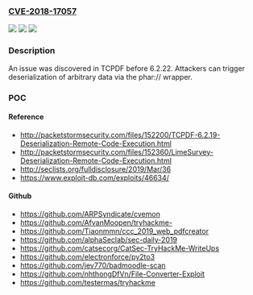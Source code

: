 ### [CVE-2018-17057](https://cve.mitre.org/cgi-bin/cvename.cgi?name=CVE-2018-17057)
![](https://img.shields.io/static/v1?label=Product&message=n%2Fa&color=blue)
![](https://img.shields.io/static/v1?label=Version&message=n%2Fa%20&color=brightgreen)
![](https://img.shields.io/static/v1?label=Vulnerability&message=n%2Fa&color=brightgreen)

### Description

An issue was discovered in TCPDF before 6.2.22. Attackers can trigger deserialization of arbitrary data via the phar:// wrapper.

### POC

#### Reference
- http://packetstormsecurity.com/files/152200/TCPDF-6.2.19-Deserialization-Remote-Code-Execution.html
- http://packetstormsecurity.com/files/152360/LimeSurvey-Deserialization-Remote-Code-Execution.html
- http://seclists.org/fulldisclosure/2019/Mar/36
- https://www.exploit-db.com/exploits/46634/

#### Github
- https://github.com/ARPSyndicate/cvemon
- https://github.com/AfvanMoopen/tryhackme-
- https://github.com/Tiaonmmn/ccc_2019_web_pdfcreator
- https://github.com/alphaSeclab/sec-daily-2019
- https://github.com/catsecorg/CatSec-TryHackMe-WriteUps
- https://github.com/electronforce/py2to3
- https://github.com/jev770/badmoodle-scan
- https://github.com/nhthongDfVn/File-Converter-Exploit
- https://github.com/testermas/tryhackme

